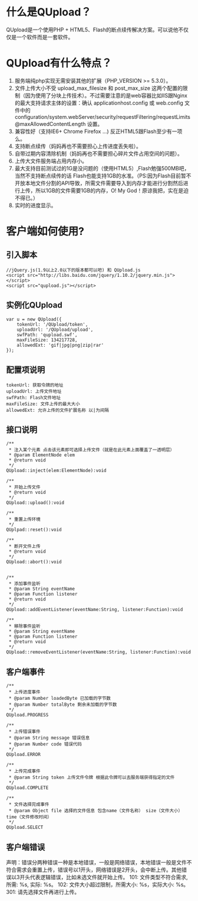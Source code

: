 什么是QUpload？
===========

QUpload是一个使用PHP + HTML5、Flash的断点续传解决方案。可以说他不仅仅是一个软件而是一套软件。

QUpload有什么特点？
===========

 1. 服务端纯php实现无需安装其他的扩展（PHP_VERSION >= 5.3.0）。
 2. 文件上传大小不受 upload_max_filesize 和 post_max_size 这两个配置的限制（因为使用了分块上传技术）。不过需要注意的是web容器比如IIS跟Nginx的最大支持请求主体的设置：确认 applicationhost.config 或 web.config 文件中的 configuration/system.webServer/security/requestFiltering/requestLimits@maxAllowedContentLength 设置。
 3. 兼容性好（支持IE6+ Chrome Firefox ...) 反正HTML5跟Flash至少有一项么。
 4. 支持断点续传（妈妈再也不需要担心上传进度丢失啦）。
 5. 自带过期内容清除机制（妈妈再也不需要担心碎片文件占用空间的问题）。
 6. 上传大文件服务端占用内存小。
 7. 最大支持目前测试过的1G是没问题的（使用HTML5）,Flash勉强500MB吧，当然不支持断点续传的话 Flash也能支持1GB的水准。（PS:因为Flash目前暂不开放本地文件分割的API导致，所需文件需要导入到内存才能进行分割然后进行上传，所以1GB的文件需要1GB的内存，O! My God！原谅我把，实在是迫不得已。）
 8. 实时的进度显示。
 
客户端如何使用?
===========

引入脚本
----

    //jQuery.js(1.9以上2.0以下的版本都可以吧) 和 QUpload.js
    <script src="http://libs.baidu.com/jquery/1.10.2/jquery.min.js"></script>
    <script src="qupload.js"></script>
    

实例化QUpload
----------

    var u = new QUpload({
        tokenUrl: '/QUpload/token',
        uploadUrl: '/QUpload/upload',
        swfPath: 'qupload.swf',
        maxFileSize: 134217728,
        allowedExt: 'gif|jpg|png|zip|rar'
    });

配置项说明
-----

    tokenUrl: 获取令牌的地址
    uploadUrl: 上传文件地址
    swfPath: Flash文件地址
    maxFileSize: 文件上传的最大大小
    allowedExt: 允许上传的文件扩展名称 以|为间隔

接口说明
----

    /**
     * 注入某个元素 点击该元素即可选择上传文件（就是在此元素上面覆盖了一透明层）
     * @param ElementNode elem 
     * @return void
     */
    QUpload::inject(elem:ElementNode):void
     
    /**
     * 开始上传文件
     * @return void
     */
    QUpload::upload():void
     
    /**
     * 重置上传环境
     */
    QUplpad::reset():void
     
    /**
     * 断开文件上传
     * @return void
     */
    QUpload::abort():void
     
     
    /**
     * 添加事件监听
     * @param String eventName
     * @param Function listener
     * @return void
     */
    QUpload::addEventListener(eventName:String, listener:Function):void
     
    /**
     * 移除事件监听
     * @param String eventName
     * @param Function listener
     * @return void
     */
    QUpload::removeEventListener(eventName:String, listener:Function):void

客户端事件
-----

    /**
     * 上传进度事件
     * @param Number loadedByte 已加载的字节数
     * @param Number totalByte 剩余未加载的字节数
     */
    QUpload.PROGRESS
     
    /**
     * 上传错误事件
     * @param String message 错误信息
     * @param Number code 错误代码
     */
    QUpload.ERROR
     
    /**
     * 上传完成事件
     * @param String token 上传文件令牌 根据此令牌可以去服务端获得指定的文件
     */
    QUpload.COMPLETE

    /**
     * 文件选择完成事件
     * @param Object file 选择的文件信息 包含name（文件名称） size（文件大小） time（文件修改时间）
     */
    QUpload.SELECT

客户端错误
-----

声明：错误分两种错误一种是本地错误，一般是网络错误，本地错误一般是文件不符合需求会重置上传，错误号以1开头，网络错误是2开头，会中断上传。其他错误以3开头代表逻辑错误，比如未选文件就开始上传。
101: 文件类型不符合需求, 所需: %s, 实际: %s。
102: 文件大小超过限制，所需大小: %s，实际大小: %s。
301: 请先选择文件再进行上传。